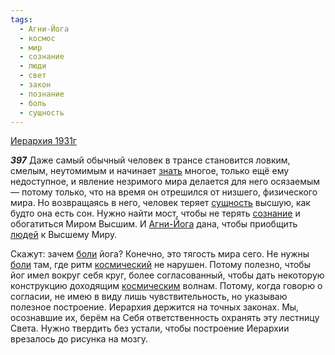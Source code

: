 ```yaml
---
tags:
  - Агни-Йога
  - космос
  - мир
  - сознание
  - люди
  - свет
  - закон
  - познание
  - боль
  - сущность
---
```


[Иерархия 1931г](https://127.0.0.1:4002/agni/1931)

___397___
Даже самый обычный человек в трансе становится ловким, смелым, неутомимым и начинает [знать](../../../tags/#познание) многое, только ещё ему недоступное, и явление незримого мира делается для него осязаемым — потому только, что на время он отрешился от низшего, физического мира. Но возвращаясь в него, человек теряет [сущность](../../../tags/#сущность) высшую, как будто она есть сон. Нужно найти мост, чтобы не терять [сознание](../../../tags/#сознание) и обогатиться Миром Высшим. И [Агни-Йога](../../../tags/#Агни-Йога) дана, чтобы приобщить [людей](../../../tags/#люди) к Высшему Миру.   

Скажут: зачем [боли](../../../tags/#боль) йога? Конечно, это тягость мира сего. Не нужны [боли](../../../tags/#боль) там, где ритм [космический](../../../tags/#космос) не нарушен. Потому полезно, чтобы йог имел вокруг себя круг, более согласованный, чтобы дать некоторую конструкцию доходящим [космическим](../../../tags/#космос) волнам. Потому, когда говорю о согласии, не имею в виду лишь чувствительность, но указываю полезное построение. Иерархия держится на точных законах. Мы, осознавшие их, берём на Себя ответственность охранять эту лестницу Света. Нужно твердить без устали, чтобы построение Иерархии врезалось до рисунка на мозгу.   

